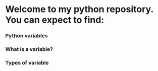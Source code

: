 #  Welcome to my python repository. You can expect to find:


### Python variables
### What is a variable?
### Types of variable
